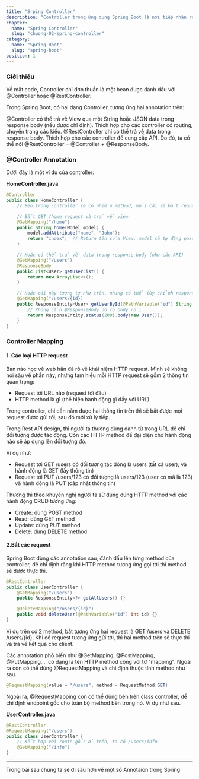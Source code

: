 ```yaml
---
title: "Srping Controller"
description: "Controller trong ứng dụng Spring Boot là nơi tiếp nhận request và trả về response cho client. Có thể hiểu controller chính là lớp trung gian giữa server của bạn và bên ngoài."
chapter:
  name: "Spring Controller"
  slug: "chuong-02-spring-controller"
category:
  name: "Spring Boot"
  slug: "spring-boot"
position: 1
---
```


### Giới thiệu

Về mặt code, Controller chỉ đơn thuần là một bean được đánh dấu với @Controller hoặc @RestController.

Trong Spring Boot, có hai dạng Controller, tương ứng hai annotation trên:

@Controller có thể trả về View qua một String hoặc JSON data trong response body (nếu được chỉ định). Thích hợp cho các controller có routing, chuyển trang các kiểu.
@RestController chỉ có thể trả về data trong response body. Thích hợp cho các controller để cung cấp API.
Do đó, ta có thể nói @RestController = @Controller + @ResponseBody.

### @Controller Annotation

Dưới đây là một ví dụ của controller:

**HomeController.java**

```java
@Controller
public class HomeController {
    // Bên trong controller sẽ có nhiều method, mỗi cái sẽ bắt request cụ thể

    // Bắt GET /home request và trả về view
    @GetMapping("/home")
    public String home(Model model) {
        model.addAttribute("name", "John");
        return "index";  // Return tên của View, model sẽ tự động pass vào view
    }

    // Hoặc có thể trả về data trong response body (như các API)
    @GetMapping("/users")
    @ResponseBody
    public List<User> getUserList() {
        return new ArrayList<>();
    }

    // Hoặc cái này tương tự như trên, nhưng có thể tùy chỉnh response status code, header,...
    @GetMapping("/users/{id})
    public ResponseEntity<User> getUserById(@PathVariable("id") String userId) {
        // Không cần @ResponseBody do có body rồi
        return ResponseEntity.status(200).body(new User());
    }
}
```

### Controller Mapping

#### 1. Các loại HTTP request

Bạn nào học về web hẳn đã rõ về khái niệm HTTP request. Mình sẽ không nói sâu về phần này, nhưng tạm hiểu mỗi HTTP request sẽ gồm 2 thông tin quan trọng:

- Request tới URL nào (request tới đâu)
- HTTP method là gì (thể hiện hành động gì đấy với URL)

Trong controller, chỉ cần nắm được hai thông tin trên thì sẽ bắt được mọi request được gửi tới, sau đó mới xử lý tiếp.

Trong Rest API design, thì người ta thường dùng danh từ trong URL để chỉ đối tượng được tác động. Còn các HTTP method để đại diện cho hành động nào sẽ áp dụng lên đối tượng đó.

Ví dụ như:

- Request tới GET /users có đối tượng tác động là users (tất cả user), và hành động là GET (lấy thông tin)
- Request tới PUT /users/123 có đối tượng là users/123 (user có mã là 123) và hành động là PUT (cập nhật thông tin)

Thường thì theo khuyến nghị người ta sử dụng đúng HTTP method với các hành động CRUD tương ứng:

- Create: dùng POST method
- Read: dùng GET method
- Update: dùng PUT method
- Delete: dùng DELETE method

#### 2.Bắt các request

Spring Boot dùng các annotation sau, đánh dấu lên từng method của controller, để chỉ định rằng khi HTTP method tương ứng gọi tới thì method sẽ được thực thi.

```java
@RestController
public class UserController {
    @GetMapping("/users")
    public ResponseEntity<?> getAllUsers() {}

    @DeleteMapping("/users/{id}")
    public void deleteUser(@PathVariable("id") int id) {}
}
```

Ví dụ trên có 2 method, bắt tương ứng hai request là GET /users và DELETE /users/{id}. Khi có request tương ứng gửi tới, thì hai method trên sẽ thực thi và trả về kết quả cho client.

Các annotation phổ biến như @GetMapping, @PostMapping, @PutMapping,... có dạng là tên HTTP method cộng với từ "mapping". Ngoài ra còn có thể dùng @RequestMapping và chỉ định thuộc tính method như sau.

```java
@RequestMapping(value = "/users", method = RequestMethod.GET)
```

Ngoài ra, @RequestMapping còn có thể dùng bên trên class controller, để chỉ định endpoint gốc cho toàn bộ method bên trong nó. Ví dụ như sau.

**UserController.java**

```java
@RestController
@RequestMapping("/users")
public class UserController {
    // Kết hợp với route gốc ở trên, ta có /users/info
    @GetMapping("/info")
}
```

---

Trong bài sau chúng ta sẽ đi sâu hơn về một số Annotaion trong Spring
